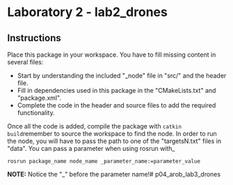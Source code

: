# Laboratory 2 - lab2_drones

## Instructions

Place this package in your workspace.
You have to fill missing content in several files:
- Start by understanding the included "_node" file in "src/" and the header file.
- Fill in dependencies used in this package in the "CMakeLists.txt" and "package.xml".
- Complete the code in the header and source files to add the required functionality.

Once all the code is added, compile the package with `catkin build`remember to source the workspace to find the node. In order to run the node, you will have to pass the path to one of the "targetsN.txt" files in "data". You can pass a parameter when using rosrun with_
```
rosrun package_name node_name _parameter_name:=parameter_value
```

**NOTE:** Notice the "_" before the parameter name!# p04_arob_lab3_drones
